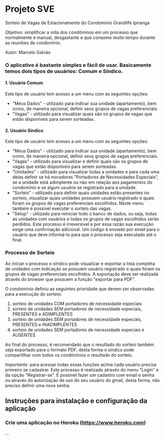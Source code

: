 # Projeto SVE
Sorteio de Vagas de Estacionamento do Condomínio Grandlife Ipiranga

*Objetivo:* simplificar a vida dos condôminos em um processo que normalmente é manual, desgastante e que consome muito tempo durante as reuniões de condomínio.

Autor: Marcelo Galvão

### O aplicativo é bastante simples e fácil de usar. Basicamente temos dois tipos de usuários: Comum e Síndico.

#### 1. Usuário Comum
  Este tipo de usuário tem acesso a um menu com as seguintes opções:
  - "Meus Dados" - utilizado para indicar sua unidade (apartamento), bem como, de maneira opcional, definir seus grupos de vagas preferenciais. 
  - "Vagas" - utilizado para visualizar quais são os grupos de vagas que estão disponíveis para serem sorteadas.

#### 2. Usuário Síndico
  Este tipo de usuário tem acesso a um menu com as seguintes opções:
  - "Meus Dados" - utilizado para indicar sua unidade (apartamento), bem como, de maneira opcional, definir seus grupos de vagas preferenciais. 
  - "Vagas" - utilizado para visualizar e definir quais são os grupos de vagas que estão disponíveis para serem sorteadas.
  - "Unidades" - utilizado para visualizar todas a unidades e para cada uma delas definir se há moradores "Portadores de Necessidades Especiais", se a unidade está adimplente ou não em relação aos pagamentos do condomínio e se algum usuário se registrado para a unidade. 
  - "Sorteio" - utilizado para definir quais unidades estão presentes no sorteio, visualizar quais unidades possuem usuário registrado e quais foram os grupos de vagas preferenciais escolhidos. Neste menu também é possível executar o sorteio das vagas.
  - "Setup" -  utilizado para reiniciar todo o banco de dados, ou seja, todas as unidades com usuários e todas os grupos de vagas escolhidos serão perdidos. Este processo é irreversível e por essa razão sua execução exige uma confirmação adicional. Um código é enviado por email para o usuário que deve informá-lo para que o processo seja executado até o final.

### Processo de Sorteio

Ao iniciar o processo o síndico pode visualizar e exportar a lista completa de unidades com indicação se possuem usuário registrado e quais foram os grupos de vagas preferenciais escolhidos. A exportação deve ser realizada através do browser que possuem a função "exportar para PDF".

O condomínio definiu as seguintes prioridade que devem ser observadas para a execução do sorteio:
1. sorteio de unidades COM portadores de necessidade especiais
2. sorteio de unidades SEM portadores de necessidade especiais, PRESENTES e ADIMPLENTES
3. sorteio de unidades SEM portadores de necessidade especiais, PRESENTES e INADIMPLENTES
4. sorteio de unidades SEM portadores de necessidade especiais e AUSENTES

Ao final do processo, é recomendado que o resultado do sorteio também seja exportado para o formato PDF, desta forma o síndico pode compartilhar com todos os condôminos o resultado do sorteio.

*Importante:* para acessar todas essas funções acima cada usuário precisa primeiro se cadastrar. Este processo é realizado através do menu "Login" e da opção "Registrar-se". É possível fazer um cadastro com email e senha ou através do autorização de uso do seu usuário do gmail, desta forma, não preciso definir uma nova senha.

## Instruções para instalação e configuração da aplicação

### Crie uma aplicação no Heroku (https://www.heroku.com)

...

